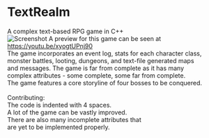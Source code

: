 # TextRealm
A complex text-based RPG game in C++<br>
![Screenshot](http://i.imgur.com/c4uObda.png)
A preview for this game can be seen at https://youtu.be/xyogtUPnj90<br>
The game incorporates an event log, stats for each character class,<br>
monster battles, looting, dungeons, and text-file generated maps<br>
and messages.  The game is far from complete as it has many<br>
complex attributes - some complete, some far from complete.<br>
The game features a core storyline of four bosses to be conquered.<br>
<br>
Contributing:<br>
The code is indented with 4 spaces.<br>
A lot of the game can be vastly improved.<br>
There are also many incomplete attributes that<br>
are yet to be implemented properly.<br>

